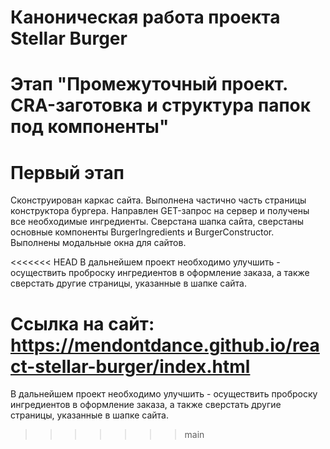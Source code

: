 # Каноническая работа проекта Stellar Burger 
# Этап "Промежуточный проект. CRA-заготовка и структура папок под компоненты"

# Первый этап

Сконструирован каркас сайта. Выполнена частично часть страницы конструктора бургера.
Направлен GET-запрос на сервер и получены все необходимые ингредиенты.
Сверстана шапка сайта, сверстаны основные компоненты BurgerIngredients и BurgerConstructor.
Выполнены модальные окна для сайтов.

<<<<<<< HEAD
В дальнейшем проект необходимо улучшить - осуществить проброску ингредиентов в оформление заказа, а также сверстать другие страницы, указанные в шапке сайта.

Ссылка на сайт: https://mendontdance.github.io/react-stellar-burger/index.html
=======
В дальнейшем проект необходимо улучшить - осуществить проброску ингредиентов в оформление заказа, а также сверстать другие страницы, указанные в шапке сайта.
>>>>>>> main
